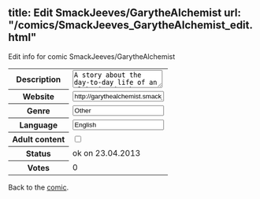 title: Edit SmackJeeves/GarytheAlchemist
url: "/comics/SmackJeeves_GarytheAlchemist_edit.html"
---
Edit info for comic SmackJeeves/GarytheAlchemist

<form name="comic" action="http://gaepostmail.appengine.com/comic" name="post">
<table class="comicinfo">
<tr>
<th>Description</th><td><textarea name="description">A story about the day-to-day life of an alchemist in the modern world. Updates Mondays, Wednesdays, and Fridays.</textarea></td>
</tr>
<tr>
<th>Website</th><td><input type="text" name="url" value="http://garythealchemist.smackjeeves.com/comics/"/></td>
</tr>
<tr>
<th>Genre</th><td><input type="text" name="genre" value="Other"/></td>
</tr>
<tr>
<th>Language</th><td><input type="text" name="language" value="English"/></td>
</tr>
<tr>
<th>Adult content</th><td><input type="checkbox" name="adult" value="adult" /></td>
</tr>
<tr>
<th>Status</th><td>ok on 23.04.2013</td>
</tr>
<tr>
<th>Votes</th><td>0</div></td>
</tr>
</table>
</form>

Back to the [comic](/comics/SmackJeeves_GarytheAlchemist.html).
